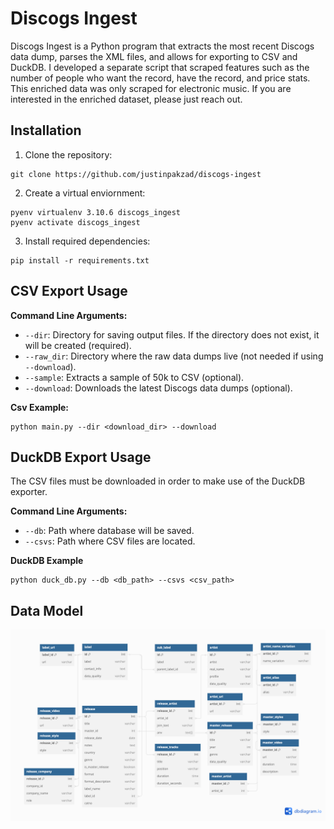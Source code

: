# Discogs Ingest
Discogs Ingest is a Python program that extracts the most recent Discogs data dump, parses the XML files, and allows for exporting to CSV and DuckDB. I developed a separate script that scraped features such as the number of people who want the record, have the record, and price stats. This enriched data was only scraped for electronic music. If you are interested in the enriched dataset, please just reach out.

## Installation
1. Clone the repository:
```
git clone https://github.com/justinpakzad/discogs-ingest
```
2. Create a virtual enviornment:
```
pyenv virtualenv 3.10.6 discogs_ingest
pyenv activate discogs_ingest
```
3. Install required dependencies:
```cd discogs_ingest
pip install -r requirements.txt
```

## CSV Export Usage
**Command Line Arguments:**
- `--dir`: Directory for saving output files. If the directory does not exist, it will be created (required).  
- `--raw_dir`: Directory where the raw data dumps live (not needed if using `--download`).  
- `--sample`: Extracts a sample of 50k to CSV (optional).
- `--download`: Downloads the latest Discogs data dumps (optional).  


**Csv Example:**
```
python main.py --dir <download_dir> --download  
``` 
## DuckDB Export Usage
The CSV files must be downloaded in order to make use of the DuckDB exporter.  

**Command Line Arguments:** 
- `--db`: Path where database will be saved.
- `--csvs`: Path where CSV files are located.

**DuckDB Example**
```
python duck_db.py --db <db_path> --csvs <csv_path>
```  
## Data Model
![Description of the image](images/erd.png)

